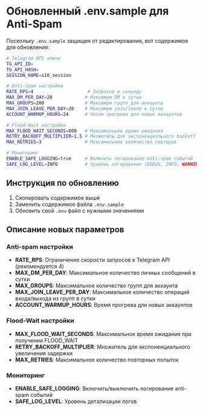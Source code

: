# Обновленный .env.sample для Anti-Spam

Поскольку `.env.sample` защищен от редактирования, вот содержимое для обновления:

```bash
# Telegram API ключи
TG_API_ID=
TG_API_HASH=
SESSION_NAME=s16_session

# Anti-spam настройки
RATE_RPS=4                    # Запросов в секунду
MAX_DM_PER_DAY=20            # Максимум DM в сутки
MAX_GROUPS=200               # Максимум групп для аккаунта
MAX_JOIN_LEAVE_PER_DAY=20    # Максимум join/leave в сутки
ACCOUNT_WARMUP_HOURS=24      # Часов прогрева для новых аккаунтов

# Flood-Wait настройки
MAX_FLOOD_WAIT_SECONDS=600   # Максимальное время ожидания
RETRY_BACKOFF_MULTIPLIER=1.5 # Множитель для экспоненциального backoff
MAX_RETRIES=3                # Максимальное количество повторов

# Мониторинг
ENABLE_SAFE_LOGGING=true     # Включить логирование anti-spam событий
SAFE_LOG_LEVEL=INFO          # Уровень логирования (DEBUG, INFO, WARNING, ERROR)
```

## Инструкция по обновлению

1. Скопировать содержимое выше
2. Заменить содержимое файла `.env.sample`
3. Обновить свой `.env` файл с нужными значениями

## Описание новых параметров

### Anti-spam настройки
- **RATE_RPS**: Ограничение скорости запросов к Telegram API (рекомендуется 4)
- **MAX_DM_PER_DAY**: Максимальное количество личных сообщений в сутки
- **MAX_GROUPS**: Максимальное количество групп для аккаунта
- **MAX_JOIN_LEAVE_PER_DAY**: Максимальное количество операций входа/выхода из групп в сутки
- **ACCOUNT_WARMUP_HOURS**: Время прогрева для новых аккаунтов

### Flood-Wait настройки
- **MAX_FLOOD_WAIT_SECONDS**: Максимальное время ожидания при получении FLOOD_WAIT
- **RETRY_BACKOFF_MULTIPLIER**: Множитель для экспоненциального увеличения задержки
- **MAX_RETRIES**: Максимальное количество повторных попыток

### Мониторинг
- **ENABLE_SAFE_LOGGING**: Включить/выключить логирование anti-spam событий
- **SAFE_LOG_LEVEL**: Уровень детализации логов 